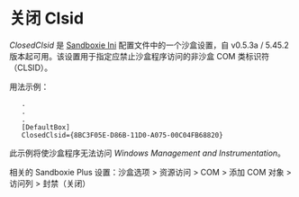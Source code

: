 # 关闭 Clsid

_ClosedClsid_ 是 [Sandboxie Ini](SandboxieIni.md) 配置文件中的一个沙盒设置，自 v0.5.3a / 5.45.2 版本起可用。该设置用于指定应禁止沙盒程序访问的非沙盒 COM 类标识符（CLSID）。

用法示例：
```
   .
   .
   .
   [DefaultBox]
   ClosedClsid={8BC3F05E-D86B-11D0-A075-00C04FB68820}
```

此示例将使沙盒程序无法访问 _Windows Management and Instrumentation_。

相关的 Sandboxie Plus 设置：沙盒选项 > 资源访问 > COM > 添加 COM 对象 > 访问列 > 封禁（关闭）

